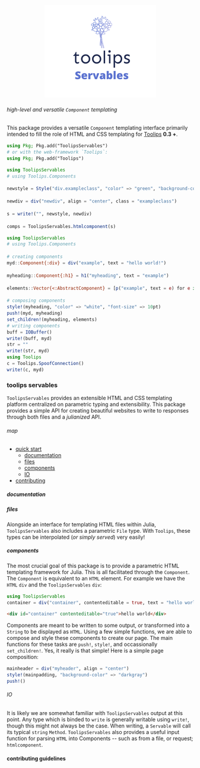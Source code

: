 <div align="center">
  
<img src="https://github.com/ChifiSource/image_dump/blob/main/toolips/toolipsservables.png?raw=true" width="300"></img>

</div>

###### high-level and versatile `Component` templating
This package provides a versatile `Component` templating interface primarily intended to fill the role of HTML and CSS templating for [Toolips](https://github.com/ChifiSource/Toolips.jl) **0.3 +**.
```julia
using Pkg; Pkg.add("ToolipsServables")
# or with the web-framework `Toolips`:
using Pkg; Pkg.add("Toolips")
```
```julia
using ToolipsServables
# using Toolips.Components

newstyle = Style("div.exampleclass", "color" => "green", "background-color" => "black", "font-size" => 13pt)

newdiv = div("newdiv", align = "center", class = "exampleclass")

s = write!("", newstyle, newdiv)

comps = ToolipsServables.htmlcomponent(s)
```
```julia
using ToolipsServables
# using Toolips.Components

# creating components
myd::Component{:div} = div("example", text = "hello world!")

myheading::Component{:h1} = h1("myheading", text = "example")

elements::Vector{<:AbstractComponent} = [p("example", text = e) for e in 1:10]

# composing components
style!(myheading, "color" => "white", "font-size" => 10pt)
push!(myd, myheading)
set_children!(myheading, elements)
# writing components
buff = IOBuffer()
write!(buff, myd)
str = ""
write!(str, myd)
using Toolips
c = Toolips.SpoofConnection()
write!(c, myd)
```
### toolips servables
`ToolipsServables` provides an extensible HTML and CSS templating platform centralized on parametric typing and extensibility. This package provides a simple API for creating beautiful websites to write to responses through both files and a *julianized* API.
###### map
- [quick start](#toolips-servables)
  - [documentation](#documentation)
  - [files](#files)
  - [components](#components)
  - [IO](#io)
- [contributing](#contributing-guidelines)
##### documentation
##### files
Alongside an interface for templating HTML files within Julia, `ToolipsServables` also includes a parametric `File` type. With `Toolips`, these types can be interpolated (*or simply served*) very easily!
##### components
The most crucial goal of this package is to provide a parametric HTML templating framework for Julia. This is all facilitated through the `Component`. The `Component` is equivalent to an `HTML` element. For example we have the `HTML` `div` and the `ToolipsServables` `div`:
```julia
using ToolipsServables
container = div("container", contenteditable = true, text = "hello world")
```
```html
<div id="container" contenteditable="true">hello world</div>
```
Components are meant to be written to some output, or transformed into a `String` to be displayed as `HTML`. Using a few simple functions, we are able to compose and style these components to create our page. The main functions for these tasks are `push!`, `style!`, and occassionally `set_children!`. Yes, it really is that simple! Here is a simple page composition:
```julia
mainheader = div("myheader", align = "center")
style!(mainpadding, "background-color" => "darkgray")
push!()
```
###### IO
It is likely we are somewhat familiar with `ToolipsServables` output at this point. Any type which is binded to `write` is generally writable using `write!`, though this might not always be the case. When writing, a `Servable` will call its typical `string` `Method`. `ToolipsServables` also provides a useful input function for parsing `HTML` into Components -- such as from a file, or request; `htmlcomponent`.
#### contributing guidelines
